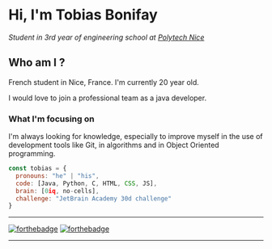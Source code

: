 # Hi, I'm Tobias Bonifay
_Student in 3rd year of engineering school at <a href="https://polytech.univ-cotedazur.fr">Polytech Nice</a>_


## Who am I ? 

<p>French student in Nice, France. I'm currently 20 year old.</p>
<p>I would love to join a professional team as a java developer.</p>


### What I'm focusing on 

<p>I'm always looking for knowledge, especially to improve myself in the use of development tools like Git, in algorithms and in Object Oriented programming.</p>

```javascript
const tobias = {
  pronouns: "he" | "his",
  code: [Java, Python, C, HTML, CSS, JS],
  brain: [0iq, no-cells],
  challenge: "JetBrain Academy 30d challenge"
}
```

---

[![forthebadge](http://forthebadge.com/images/badges/built-with-love.svg)](http://forthebadge.com)  [![forthebadge](http://forthebadge.com/images/badges/powered-by-coffee.svg)](http://forthebadge.com)

---
